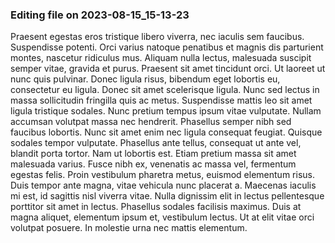 

### Editing file on 2023-08-15_15-13-23

Praesent egestas eros tristique libero viverra, nec iaculis sem faucibus. Suspendisse potenti. Orci varius natoque penatibus et magnis dis parturient montes, nascetur ridiculus mus. Aliquam nulla lectus, malesuada suscipit semper vitae, gravida et purus. Praesent sit amet tincidunt orci. Ut laoreet ut nunc quis pulvinar. Donec ligula risus, bibendum eget lobortis eu, consectetur eu ligula.
Donec sit amet scelerisque ligula. Nunc sed lectus in massa sollicitudin fringilla quis ac metus. Suspendisse mattis leo sit amet ligula tristique sodales. Nunc pretium tempus ipsum vitae vulputate. Nullam accumsan volutpat massa nec hendrerit. Phasellus semper nibh sed faucibus lobortis. Nunc sit amet enim nec ligula consequat feugiat. Quisque sodales tempor vulputate. Phasellus ante tellus, consequat ut ante vel, blandit porta tortor.
Nam ut lobortis est. Etiam pretium massa sit amet malesuada varius. Fusce nibh ex, venenatis ac massa vel, fermentum egestas felis. Proin vestibulum pharetra metus, euismod elementum risus. Duis tempor ante magna, vitae vehicula nunc placerat a. Maecenas iaculis mi est, id sagittis nisl viverra vitae. Nulla dignissim elit in lectus pellentesque porttitor sit amet in lectus. Phasellus sodales facilisis maximus. Duis at magna aliquet, elementum ipsum et, vestibulum lectus. Ut at elit vitae orci volutpat posuere. In molestie urna nec mattis elementum.


